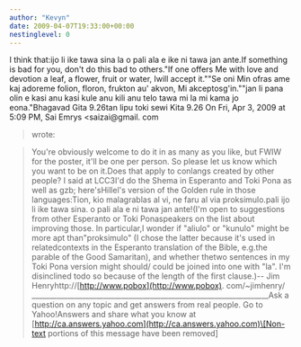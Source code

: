 ```yaml
---
author: "Kevyn"
date: 2009-04-07T19:33:00+00:00
nestinglevel: 0
---
```

I think that:ijo li ike tawa sina la o pali ala e ike ni tawa jan ante.If something is bad for you, don't do this bad to others."If one offers Me with love and devotion a leaf, a flower, fruit or water, Iwill accept it.""Se oni Min ofras ame kaj adoreme folion, floron, frukton au' akvon, Mi akceptosg'in.""jan li pana olin e kasi anu kasi kule anu kili anu telo tawa mi la mi kama jo eona."Bhagavad Gita 9.26tan lipu toki sewi Kita 9.26 On Fri, Apr 3, 2009 at 5:09 PM, Sai Emrys <saizai@gmail. com
> wrote:

> You're obviously welcome to do it in as many as you like, but FWIW for
> the poster, it'll be one per person. So please let us know which you
> want to be on it.Does that apply to conlangs created by other people? I said at LCC3I'd do the Shema in Esperanto and Toki Pona as well as gzb; here'sHillel's version of the Golden rule in those languages:Tion, kio malagrablas al vi, ne faru al via proksimulo.pali ijo li ike tawa sina. o pali ala e ni tawa jan ante!(I'm open to suggestions from other Esperanto or Toki Ponaspeakers on the list about improving those. In particular,I wonder if "aliulo" or "kunulo" might be more apt than"proksimulo" (I chose the latter because it's used in relatedcontexts in the Esperanto translation of the Bible, e.g.the parable of the Good Samaritan), and whether thetwo sentences in my Toki Pona version might should/ could be joined into one with "la". I'm disinclined todo so because of the length of the first clause.)--
Jim Henryhttp://[http://www.pobox](http://www.pobox). com/~jimhenry/ \_\_\_\_\_\_\_\_\_\_\_\_\_\_\_\_\_\_\_\_\_\_\_\_\_\_\_\_\_\_\_\_\_\_\_\_\_\_\_\_\_\_\_\_\_\_\_\_\_\_\_\_\_\_\_\_\_\_\_\_\_\_\_\_\_\_Ask a question on any topic and get answers from real people. Go to Yahoo!Answers and share what you know at [http://ca.answers.yahoo.com](http://ca.answers.yahoo.com)\[Non-text portions of this message have been removed\]